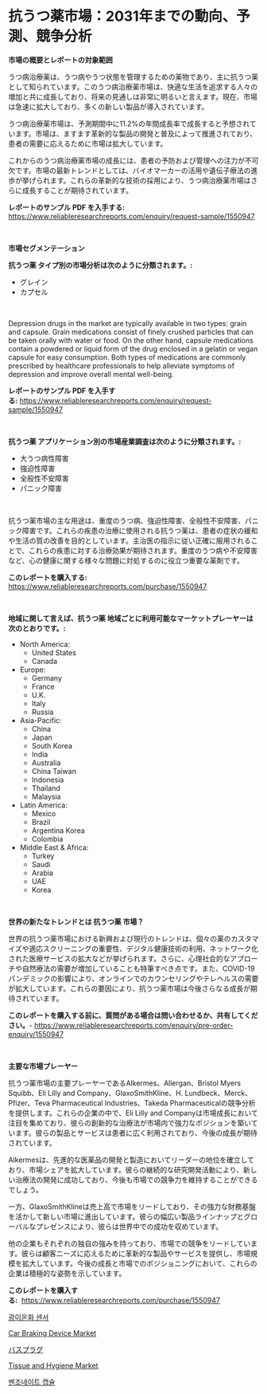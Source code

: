 <p><h1>抗うつ薬市場：2031年までの動向、予測、競争分析</h1></p><p><strong>市場の概要とレポートの対象範囲</strong></p>
<p><p>うつ病治療薬は、うつ病やうつ状態を管理するための薬物であり、主に抗うつ薬として知られています。このうつ病治療薬市場は、快適な生活を追求する人々の増加と共に成長しており、将来の見通しは非常に明るいと言えます。現在、市場は急速に拡大しており、多くの新しい製品が導入されています。</p><p>うつ病治療薬市場は、予測期間中に11.2%の年間成長率で成長すると予想されています。市場は、ますます革新的な製品の開発と普及によって推進されており、患者の需要に応えるために市場は拡大しています。</p><p>これからのうつ病治療薬市場の成長には、患者の予防および管理への注力が不可欠です。市場の最新トレンドとしては、バイオマーカーの活用や遺伝子療法の進歩が挙げられます。これらの革新的な技術の採用により、うつ病治療薬市場はさらに成長することが期待されています。</p></p>
<p><strong>レポートのサンプル PDF を入手する:</strong> <a href="https://www.reliableresearchreports.com/enquiry/request-sample/1550947">https://www.reliableresearchreports.com/enquiry/request-sample/1550947</a></p>
<p>&nbsp;</p>
<p><strong>市場セグメンテーション</strong></p>
<p><strong>抗うつ薬 タイプ別の市場分析は次のように分類されます。:</strong></p>
<p><ul><li>グレイン</li><li>カプセル</li></ul></p>
<p>&nbsp;</p>
<p><p>Depression drugs in the market are typically available in two types: grain and capsule. Grain medications consist of finely crushed particles that can be taken orally with water or food. On the other hand, capsule medications contain a powdered or liquid form of the drug enclosed in a gelatin or vegan capsule for easy consumption. Both types of medications are commonly prescribed by healthcare professionals to help alleviate symptoms of depression and improve overall mental well-being.</p></p>
<p><strong>レポートのサンプル PDF を入手する:</strong>&nbsp;<a href="https://www.reliableresearchreports.com/enquiry/request-sample/1550947">https://www.reliableresearchreports.com/enquiry/request-sample/1550947</a></p>
<p>&nbsp;</p>
<p><strong> 抗うつ薬 アプリケーション別の市場産業調査は次のように分類されます。:</strong></p>
<p><ul><li>大うつ病性障害</li><li>強迫性障害</li><li>全般性不安障害</li><li>パニック障害</li></ul></p>
<p>&nbsp;</p>
<p><p>抗うつ薬市場の主な用途は、重度のうつ病、強迫性障害、全般性不安障害、パニック障害です。これらの疾患の治療に使用される抗うつ薬は、患者の症状の緩和や生活の質の改善を目的としています。主治医の指示に従い正確に服用されることで、これらの疾患に対する治療効果が期待されます。重度のうつ病や不安障害など、心の健康に関する様々な問題に対処するのに役立つ重要な薬剤です。</p></p>
<p><strong>このレポートを購入する:</strong>&nbsp; <a href="https://www.reliableresearchreports.com/purchase/1550947">https://www.reliableresearchreports.com/purchase/1550947</a></p>
<p>&nbsp;</p>
<p><strong>地域に関して言えば、抗うつ薬 地域ごとに利用可能なマーケットプレーヤーは次のとおりです。:</strong></p>
<p><ul>
    <li>
        North America:
        <ul>
            <li>United States</li>
            <li>Canada</li>
        </ul>
    </li>
    <li>
        Europe:
        <ul>
            <li>Germany</li>
            <li>France</li>
            <li>U.K.</li>
            <li>Italy</li>
            <li>Russia</li>
        </ul>
    </li>
    <li>
        Asia-Pacific:
        <ul>
            <li>China</li>
            <li>Japan</li>
            <li>South Korea</li>
            <li>India</li>
            <li>Australia</li>
            <li>China Taiwan</li>
            <li>Indonesia</li>
            <li>Thailand</li>
            <li>Malaysia</li>
        </ul>
    </li>
    <li>
        Latin America:
        <ul>
            <li>Mexico</li>
            <li>Brazil</li>
            <li>Argentina Korea</li>
            <li>Colombia</li>
        </ul>
    </li>
    <li>
        Middle East & Africa:
        <ul>
            <li>Turkey</li>
            <li>Saudi</li>
            <li>Arabia</li>
            <li>UAE</li>
            <li>Korea</li>
        </ul>
    </li>
    </ul></p>
<p>&nbsp;</p>
<p><strong>世界の新たなトレンドとは 抗うつ薬 市場？</strong></p>
<p><p>世界の抗うつ薬市場における新興および現行のトレンドは、個々の薬のカスタマイズや適応スクリーニングの重要性、デジタル健康技術の利用、ネットワーク化された医療サービスの拡大などが挙げられます。さらに、心理社会的なアプローチや自然療法の需要が増加していることも特筆すべき点です。また、COVID-19パンデミックの影響により、オンラインでのカウンセリングやテレヘルスの需要が拡大しています。これらの要因により、抗うつ薬市場は今後さらなる成長が期待されています。</p></p>
<p><strong>このレポートを購入する前に、質問がある場合は問い合わせるか、共有してください。</strong>- <a href="https://www.reliableresearchreports.com/enquiry/pre-order-enquiry/1550947">https://www.reliableresearchreports.com/enquiry/pre-order-enquiry/1550947</a></p>
<p>&nbsp;</p>
<p><strong>主要な市場プレーヤー</strong></p>
<p><p>抗うつ薬市場の主要プレーヤーであるAlkermes、Allergan、Bristol Myers Squibb、Eli Lilly and Company、GlaxoSmithKline、H. Lundbeck、Merck、Pfizer、Teva Pharmaceutical Industries、Takeda Pharmaceuticalの競争分析を提供します。これらの企業の中で、Eli Lilly and Companyは市場成長において注目を集めており、彼らの創新的な治療法が市場内で強力なポジションを築いています。彼らの製品とサービスは患者に広く利用されており、今後の成長が期待されています。</p><p>Alkermesは、先進的な医薬品の開発と製造においてリーダーの地位を確立しており、市場シェアを拡大しています。彼らの継続的な研究開発活動により、新しい治療法の開発に成功しており、今後も市場での競争力を維持することができるでしょう。</p><p>一方、GlaxoSmithKlineは売上高で市場をリードしており、その強力な財務基盤を活かして新しい市場に進出しています。彼らの幅広い製品ラインナップとグローバルなプレゼンスにより、彼らは世界中での成功を収めています。</p><p>他の企業もそれぞれの独自の強みを持っており、市場での競争をリードしています。彼らは顧客ニーズに応えるために革新的な製品やサービスを提供し、市場規模を拡大しています。今後の成長と市場でのポジショニングにおいて、これらの企業は積極的な姿勢を示しています。</p></p>
<p><strong>このレポートを購入する:</strong>&nbsp;&nbsp;<a href="https://www.reliableresearchreports.com/purchase/1550947">https://www.reliableresearchreports.com/purchase/1550947</a></p>
<p><p><a href="https://medium.com/@emmettsaynford43546/%EC%82%AC%EC%A7%84-%EC%9D%B4%EC%98%A8%ED%99%94-%EC%84%BC%EC%84%9C-%EC%8B%9C%EC%9E%A5-%EB%B6%84%EC%84%9D-cagr-%EC%8B%9C%EC%9E%A5-%EC%84%B8%EB%B6%84%ED%99%94-%EB%B0%8F-%EA%B8%80%EB%A1%9C%EB%B2%8C-%EC%82%B0%EC%97%85-%EA%B0%9C%EC%9A%94-af5a620b048a">광이온화 센서</a></p><p><a href="https://spotless-saver-8fd.notion.site/Car-Braking-Device-Market-Size-and-Examines-its-Market-Scope-with-a-Primary-Focus-on-Growth-Opport-e1dd67f1dd8d45db8d43565fcbd187ff">Car Braking Device Market</a></p><p><a href="https://github.com/CloydAbbott2023/Market-Research-Report-List-1/blob/main/68746996886.md">バスプラグ</a></p><p><a href="https://github.com/gdfhhhj/Market-Research-Report-List-3/blob/main/tissue-and-hygiene-market.md">Tissue and Hygiene Market</a></p><p><a href="https://medium.com/@derrickmafrks96745/%EB%B2%A4%EC%A1%B0%EB%82%98%ED%85%8C%EC%9D%B4%ED%8A%B8-%EC%BA%A1%EC%8A%90-%EC%8B%9C%EC%9E%A5-%EC%9C%A0%ED%98%95-%EC%9D%91%EC%9A%A9-%EB%B0%8F-%EC%A7%80%EB%A6%AC%EC%97%90-%EB%8C%80%ED%95%9C-%ED%8F%AC%EA%B4%84%EC%A0%81-%ED%8F%89%EA%B0%80-56fb77370739">벤조네이트 캡슐</a></p></p>